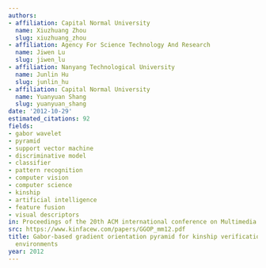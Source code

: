 ```yaml
---
authors:
- affiliation: Capital Normal University
  name: Xiuzhuang Zhou
  slug: xiuzhuang_zhou
- affiliation: Agency For Science Technology And Research
  name: Jiwen Lu
  slug: jiwen_lu
- affiliation: Nanyang Technological University
  name: Junlin Hu
  slug: junlin_hu
- affiliation: Capital Normal University
  name: Yuanyuan Shang
  slug: yuanyuan_shang
date: '2012-10-29'
estimated_citations: 92
fields:
- gabor wavelet
- pyramid
- support vector machine
- discriminative model
- classifier
- pattern recognition
- computer vision
- computer science
- kinship
- artificial intelligence
- feature fusion
- visual descriptors
in: Proceedings of the 20th ACM international conference on Multimedia
src: https://www.kinfacew.com/papers/GGOP_mm12.pdf
title: Gabor-based gradient orientation pyramid for kinship verification under uncontrolled
  environments
year: 2012
---
```

